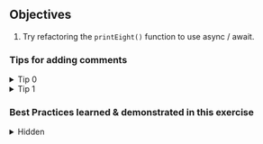 ## Objectives

1. Try refactoring the `printEight()` function to use async / await.

### Tips for adding comments

<details>
  <summary>Tip 0</summary>

</details>

<details>
  <summary>Tip 1</summary>

</details>

### Best Practices learned & demonstrated in this exercise

<details>
<summary>Hidden</summary>


</details>
